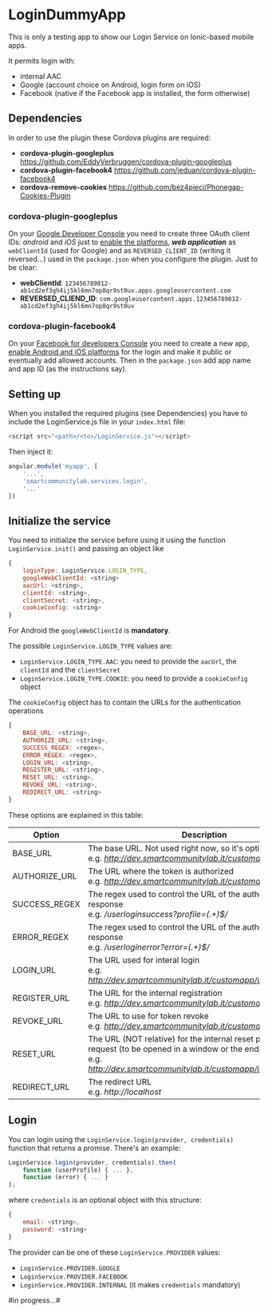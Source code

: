 # LoginDummyApp
This is only a testing app to show our Login Service on Ionic-based mobile apps.

It permits login with:
* internal AAC
* Google (account choice on Android, login form on iOS)
* Facebook (native if the Facebook app is installed, the form otherwise)

## Dependencies
In order to use the plugin these Cordova plugins are required:
* **cordova-plugin-googleplus** https://github.com/EddyVerbruggen/cordova-plugin-googleplus
* **cordova-plugin-facebook4** https://github.com/jeduan/cordova-plugin-facebook4
* **cordova-remove-cookies** https://github.com/bez4pieci/Phonegap-Cookies-Plugin

### cordova-plugin-googleplus
On your [Google Developer Console](https://console.developers.google.com/apis/credentials) you need to create three OAuth client IDs: _android_ and _iOS_ just to <u>enable the platforms</u>, ***web application*** as ```webClientId``` (used for Google) and as ```REVERSED_CLIENT_ID``` (writing it reversed...) used in the ```package.json``` when you configure the plugin. Just to be clear:
* **webClientId**: ```123456789012-ab1cd2ef3gh4ij5kl6mn7op8qr9st0uv.apps.googleusercontent.com```
* **REVERSED_CLIEND_ID**: ```com.googleusercontent.apps.123456789012-ab1cd2ef3gh4ij5kl6mn7op8qr9st0uv```

### cordova-plugin-facebook4
On your [Facebook for developers Console](https://developers.facebook.com/apps/) you need to create a new app, <u>enable Android and iOS platforms</u> for the login and make it public or eventually add allowed accounts. Then in the ```package.json``` add app name and app ID (as the instructions say).

## Setting up
When you installed the required plugins (see Dependencies) you have to include the LoginService.js file in your `index.html` file:
```javascript
<script src="<path>/<to>/LoginService.js"></script>
```
Then inject it:
```javascript
angular.module('myapp', [
	'...',
	'smartcommunitylab.services.login',
	'...'
])
```

## Initialize the service
You need to initialize the service before using it using the function ```LoginService.init()``` and passing an object like
```javascript
{
	loginType: LoginService.LOGIN_TYPE,
	googleWebClientId: <string>
	aacUrl: <string>,
	clientId: <string>,
	clientSecret: <string>,
	cookieConfig: <string>
}
```
For Android the ```googleWebClientId``` is **mandatory**.

The possible ```LoginService.LOGIN_TYPE``` values are:
* ```LoginService.LOGIN_TYPE.AAC```: you need to provide the ```aacUrl```, the ```clientId``` and the ```clientSecret```
* ```LoginService.LOGIN_TYPE.COOKIE```: you need to provide a ```cookieConfig``` object

The ```cookieConfig``` object has to contain the URLs for the authentication operations
```javascript
{
	BASE_URL: <string>,
	AUTHORIZE_URL: <string>,
	SUCCESS_REGEX: <regex>,
	ERROR_REGEX: <regex>,
	LOGIN_URL: <string>,
	REGISTER_URL: <string>,
	RESET_URL: <string>,
	REVOKE_URL: <string>,
	REDIRECT_URL: <string>
}
```
These options are explained in this table:

Option | Description
------ | -----------
BASE_URL | The base URL. Not used right now, so it's optional. <br> e.g. _http://dev.smartcommunitylab.it/customapp_
AUTHORIZE_URL | The URL where the token is authorized <br> e.g. _http://dev.smartcommunitylab.it/customapp/userlogin_
SUCCESS_REGEX | The regex used to control the URL of the authorize success response <br> e.g. _/userloginsuccess\?profile=(.+)$/_
ERROR_REGEX | The regex used to control the URL of the authorize error response <br> e.g. _/userloginerror\?error=(.+)$/_
LOGIN_URL | The URL used for interal login <br> e.g. _http://dev.smartcommunitylab.it/customapp/userlogininternal_
REGISTER_URL | The URL for the internal registration <br> e.g. _http://dev.smartcommunitylab.it/customapp/register_
REVOKE_URL | The URL to use for token revoke <br> e.g. _http://dev.smartcommunitylab.it/customapp/revoke_
RESET_URL | The URL (NOT relative) for the internal reset password request (to be opened in a window or the endpoind) <br> e.g. _http://dev.smartcommunitylab.it/customapp/internal/reset_
REDIRECT_URL | The redirect URL <br> e.g. _http://localhost_

## Login
You can login using the ```LoginService.login(provider, credentials)``` function that returns a promise. There's an example:
```javascript
LoginService.login(provider, credentials).then(
	function (userProfile) { ... },
	function (error) { ... }
);
```
where ```credentials``` is an optional object with this structure:
```javascript
{
	email: <string>,
	password: <string>
}
```

The provider can be one of these ```LoginService.PROVIDER``` values:
* ```LoginService.PROVIDER.GOOGLE```
* ```LoginService.PROVIDER.FACEBOOK```
* ```LoginService.PROVIDER.INTERNAL``` (it makes ```credentials``` mandatory)

#in progress...#